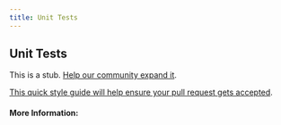 ```yaml
---
title: Unit Tests
---
```


## Unit Tests

This is a stub. [Help our community expand it](https://github.com/freeCodeCamp/guide-articles/tree/master/articles/Software-Engineering/Unit-Tests/index.md).

[This quick style guide will help ensure your pull request gets accepted](https://github.com/freeCodeCamp/guide-articles/blob/master/README.md).

<!-- The article goes here, in GitHub-flavored Markdown. Feel free to add YouTube videos, images, and CodePen/JSBin embeds  -->

#### More Information:
<!-- Please add any articles you think might be helpful to read before writing the article -->


